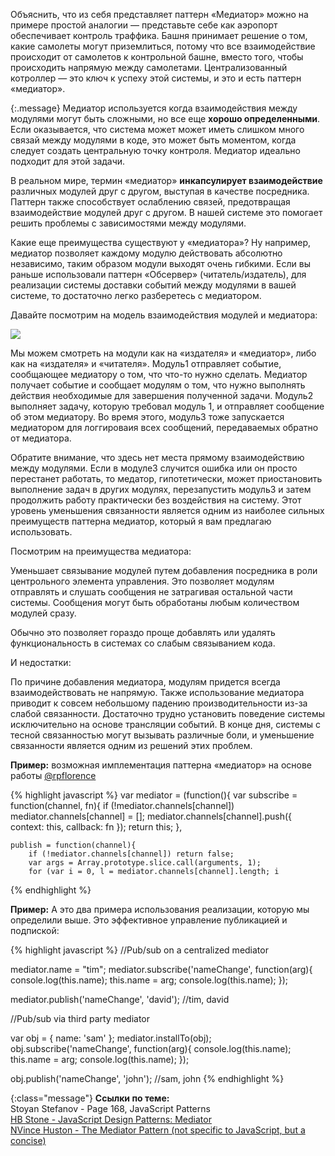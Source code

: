 <!-- ### Паттерн «Медиатор» -->

Объяснить, что из себя представляет паттерн «Медиатор» можно на примере простой
аналогии — представьте себе как аэропорт обеспечивает контроль траффика. Башня
принимает решение о том, какие самолеты могут приземлиться, потому что все
взаимодействие происходит от самолетов к контрольной башне, вместо того, чтобы
происходить напрямую между самолетами. Централизованный котроллер — это ключ к
успеху этой системы, и это и есть паттерн «медиатор».

{:.message}
Медиатор используется когда взаимодействия между модулями могут быть сложными,
но все еще **хорошо определенными**. Если оказывается, что система может может
иметь слишком много связай между модулями в коде, это может быть моментом, когда
следует создать центральную точку контроля. Медиатор идеально подходит для этой
задачи.

В реальном мире, термин «медиатор» **инкапсулирует взаимодействие** различных
модулей друг с другом, выступая в качестве посредника. Паттерн также способствует
ослаблению связей,  предотвращая взаимодействие модулей друг с другом. В нашей
системе это помогает решить проблемы с зависимостями между модулями.

Какие еще преимущества существуют у «медиатора»? Ну например, медиатор позволяет
каждому модулю действовать абсолютно независимо, таким образом модули выходят
очень гибкими. Если вы раньше использовали паттерн «Обсервер» (читатель/издатель),
для реализации системы доставки событий между модулями в вашей системе, то 
достаточно легко разберетесь с медиатором.

Давайте посмотрим на модель взаимодействия модулей и медиатора:

![][7]

Мы можем смотреть на модули как на «издателя» и «медиатор», либо как на «издателя»
и «читателя». Модуль1 отправляет событие, сообщающее медиатору о том, что что-то
нужно сделать. Медиатор получает событие и сообщает модулям о том, что нужно 
выполнять действия необходимые для завершения полученной задачи. Модуль2
выполняет задачу, которую требовал модуль 1, и отправляет сообщение об этом
медиатору. Во время этого, модуль3 тоже запускается медиатором для логгироваия
всех сообщений, передаваемых обратно от медиатора.

Обратите внимание, что здесь нет места прямому взаимодействию между модулями.
Если в модуле3 случится ошибка или он просто перестанет работать, то медатор,
гипотетически, может приостановить выполнение задач в других модулях,
перезапустить модуль3 и затем продолжить работу практически без воздействия
на систему. Этот уровень уменьшения связанности является одним из наиболее
сильных преимуществ паттерна медиатор, который я вам предлагаю использовать.

Посмотрим на преимущества медиатора:

Уменьшает связывание модулей путем добавления посредника в роли центрольного
элемента управления. Это позволяет модулям отправлять и слушать сообщения
не затрагивая остальной части системы. Сообщения могут быть обработаны любым
количеством модулей сразу. 

Обычно это позволяет гораздо проще добавлять или удалять функциональность
в системах со слабым связыванием кода.

И недостатки:

По причине добавления медиатора, модулям придется всегда взаимодействовать
не напрямую. Также использование медиатора приводит к совсем небольшому падению
производительности из-за слабой связанности. Достаточно трудно установить
поведение системы исключительно на основе трансляции событий. В конце дня, 
системы с тесной связанностью могут вызывать различные боли, и уменьшение
связанности является одним из решений этих проблем.


**Пример:** возможная имплементация паттерна «медиатор» на основе работы [@rpflorence][8]

{% highlight javascript %}
var mediator = (function(){
    var subscribe = function(channel, fn){
        if (!mediator.channels[channel]) mediator.channels[channel] = [];
        mediator.channels[channel].push({ context: this, callback: fn });
        return this;
    },

    publish = function(channel){
        if (!mediator.channels[channel]) return false;
        var args = Array.prototype.slice.call(arguments, 1);
        for (var i = 0, l = mediator.channels[channel].length; i 
{% endhighlight %}


**Пример:** А это два примера использования реализации, которую мы определили
выше. Это эффективное управление публикацией и подпиской:

{% highlight javascript %}
//Pub/sub on a centralized mediator

mediator.name = "tim";
mediator.subscribe('nameChange', function(arg){
    console.log(this.name);
    this.name = arg;
    console.log(this.name);
});

mediator.publish('nameChange', 'david'); //tim, david


//Pub/sub via third party mediator

var obj = { name: 'sam' };
mediator.installTo(obj);
obj.subscribe('nameChange', function(arg){
    console.log(this.name);
    this.name = arg;
    console.log(this.name);
});

obj.publish('nameChange', 'john'); //sam, john
{% endhighlight %}

{:class="message"}
**Ссылки по теме:**  
Stoyan Stefanov - Page 168, JavaScript Patterns  
[HB Stone - JavaScript Design Patterns: Mediator][1]  
[NVince Huston - The Mediator Pattern (not specific to JavaScript, but a concise)][2]  


[1]: http://arguments.callee.info/2009/05/18/javascript-design-patterns--mediator/
[2]: http://www.vincehuston.org/dp/mediator.html

[7]: /assets/img/chart4a.jpg
[8]: https://github.com/rpflorence